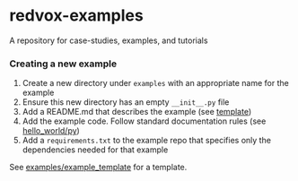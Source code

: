 # redvox-examples

A repository for case-studies, examples, and tutorials

### Creating a new example

1. Create a new directory under `examples` with an appropriate name for the example
2. Ensure this new directory has an empty `__init__.py` file
3. Add a README.md that describes the example (see [template](examples/example_template/README.md))
4. Add the example code. Follow standard documentation rules (see [hello_world/py](examples/example_template/hello_world.py))
5. Add a `requirements.txt` to the example repo that specifies only the dependencies needed for that example

See [examples/example_template](examples/example_template) for a template.
